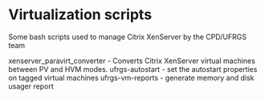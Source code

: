 Virtualization scripts
==============

Some bash scripts used to manage Citrix XenServer by the CPD/UFRGS team

xenserver_paravirt_converter - Converts Citrix XenServer virtual machines between PV and HVM modes.
ufrgs-autostart - set the autostart properties on tagged virtual machines
ufrgs-vm-reports - generate memory and disk usager report

